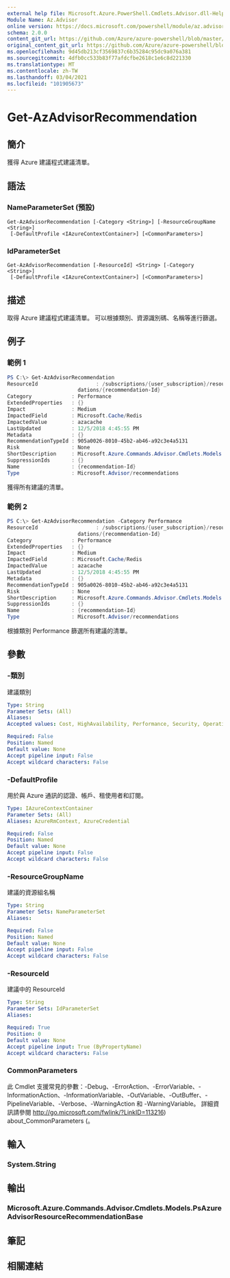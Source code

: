 ```yaml
---
external help file: Microsoft.Azure.PowerShell.Cmdlets.Advisor.dll-Help.xml
Module Name: Az.Advisor
online version: https://docs.microsoft.com/powershell/module/az.advisor/get-azadvisorrecommendation
schema: 2.0.0
content_git_url: https://github.com/Azure/azure-powershell/blob/master/src/Advisor/Advisor/help/Get-AzAdvisorRecommendation.md
original_content_git_url: https://github.com/Azure/azure-powershell/blob/master/src/Advisor/Advisor/help/Get-AzAdvisorRecommendation.md
ms.openlocfilehash: 9d45db213cf3569837c6b35284c95dc9a076a381
ms.sourcegitcommit: 4dfb0cc533b83f77afdcfbe2618c1e6c8d221330
ms.translationtype: MT
ms.contentlocale: zh-TW
ms.lasthandoff: 03/04/2021
ms.locfileid: "101905673"
---
```

# Get-AzAdvisorRecommendation

## 簡介
獲得 Azure 建議程式建議清單。

## 語法

### NameParameterSet (預設) 
```
Get-AzAdvisorRecommendation [-Category <String>] [-ResourceGroupName <String>]
 [-DefaultProfile <IAzureContextContainer>] [<CommonParameters>]
```

### IdParameterSet
```
Get-AzAdvisorRecommendation [-ResourceId] <String> [-Category <String>]
 [-DefaultProfile <IAzureContextContainer>] [<CommonParameters>]
```

## 描述
取得 Azure 建議程式建議清單。 可以根據類別、資源識別碼、名稱等進行篩選。

## 例子

### 範例 1
```powershell
PS C:\> Get-AzAdvisorRecommendation
ResourceId                   : /subscriptions/{user_subscription}/resourceGroups/{resourceGroupName}/providers/Microsoft.Cache/Redis/xyz/providers/Microsoft.Advisor/recommen
                       dations/{recommendation-Id}
Category             : Performance
ExtendedProperties   : {}
Impact               : Medium
ImpactedField        : Microsoft.Cache/Redis
ImpactedValue        : azacache
LastUpdated          : 12/5/2018 4:45:55 PM
Metadata             : {}
RecommendationTypeId : 905a0026-8010-45b2-ab46-a92c3e4a5131
Risk                 : None
ShortDescription     : Microsoft.Azure.Commands.Advisor.Cmdlets.Models.PsRecommendationBaseShortDescription
SuppressionIds       : {}
Name                 : {recommendation-Id}
Type                 : Microsoft.Advisor/recommendations
```
獲得所有建議的清單。

### 範例 2
```powershell
PS C:\> Get-AzAdvisorRecommendation -Category Performance
ResourceId                   : /subscriptions/{user_subscription}/resourceGroups/{resourceGroupName}/providers/Microsoft.Cache/Redis/xyz/providers/Microsoft.Advisor/recommen
                       dations/{recommendation-Id}
Category             : Performance
ExtendedProperties   : {}
Impact               : Medium
ImpactedField        : Microsoft.Cache/Redis
ImpactedValue        : azacache
LastUpdated          : 12/5/2018 4:45:55 PM
Metadata             : {}
RecommendationTypeId : 905a0026-8010-45b2-ab46-a92c3e4a5131
Risk                 : None
ShortDescription     : Microsoft.Azure.Commands.Advisor.Cmdlets.Models.PsRecommendationBaseShortDescription
SuppressionIds       : {}
Name                 : {recommendation-Id}
Type                 : Microsoft.Advisor/recommendations
```
根據類別 Performance 篩選所有建議的清單。

## 參數

### -類別
建議類別

```yaml
Type: String
Parameter Sets: (All)
Aliases:
Accepted values: Cost, HighAvailability, Performance, Security, OperationalExcellence

Required: False
Position: Named
Default value: None
Accept pipeline input: False
Accept wildcard characters: False
```

### -DefaultProfile
用於與 Azure 通訊的認證、帳戶、租使用者和訂閱。

```yaml
Type: IAzureContextContainer
Parameter Sets: (All)
Aliases: AzureRmContext, AzureCredential

Required: False
Position: Named
Default value: None
Accept pipeline input: False
Accept wildcard characters: False
```

### -ResourceGroupName
建議的資源組名稱

```yaml
Type: String
Parameter Sets: NameParameterSet
Aliases:

Required: False
Position: Named
Default value: None
Accept pipeline input: False
Accept wildcard characters: False
```

### -ResourceId
建議中的 ResourceId

```yaml
Type: String
Parameter Sets: IdParameterSet
Aliases:

Required: True
Position: 0
Default value: None
Accept pipeline input: True (ByPropertyName)
Accept wildcard characters: False
```

### CommonParameters
此 Cmdlet 支援常見的參數：-Debug、-ErrorAction、-ErrorVariable、-InformationAction、-InformationVariable、-OutVariable、-OutBuffer、-PipelineVariable、-Verbose、-WarningAction 和 -WarningVariable。
詳細資訊請參閱 http://go.microsoft.com/fwlink/?LinkID=113216) about_CommonParameters (。

## 輸入

### System.String

## 輸出

### Microsoft.Azure.Commands.Advisor.Cmdlets.Models.PsAzureAdvisorResourceRecommendationBase

## 筆記

## 相關連結
